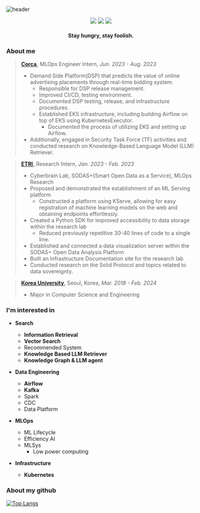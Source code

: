 ![header](https://capsule-render.vercel.app/api?type=transparent&color=auto&height=200&fontAlign=50&section=header&text=Hi!%20I'm%20ryuni%20:\)&fontSize=90&customColorList=19&fontColor=FF6363)


<div align=center>
<a href="https://hits.seeyoufarm.com"><img src="https://hits.seeyoufarm.com/api/count/incr/badge.svg?url=https%3A%2F%2Fgithub.com%2Fryuni-dev&count_bg=%23FF8787&title_bg=%233F4E4F&icon=&icon_color=%23E7E7E7&title=hits&edge_flat=false"/></a>
<a href="https://www.linkedin.com/in/ryuni/" target="_blank"><img src="https://img.shields.io/badge/Linkedin-0A66C2?style=flat-square&logo=Linkedin&logoColor=white"/></a>
<a href="https://velog.io/@ryuni" target="_blank"><img src="https://img.shields.io/badge/Velog-20C997?style=flat-square&logo=Velog&logoColor=white"/></a>
<!-- <a href="https://ryuni.oopy.io/" target="_blank"><img src="https://img.shields.io/badge/Portfolio-FF3366?style=flat-square&logo=About.me&logoColor=white"/></a> -->

</div>

<h4 align="center">Stay hungry, stay foolish.</h3>
<!-- <div align=center> -->

### About me
> **[Corca](https://www.corca.team/),** MLOps Engineer Intern, *Jun. 2023 - Aug. 2023*
> - Demand Side Platform(DSP) that predicts the value of online advertising placements through real-time bidding system.
>   - Responsible for DSP release management.
>   - Improved CI/CD, testing environment.
>   - Documented DSP testing, release, and infrastructure procedures.
>   - Established EKS infrastructure, including building Airflow on top of EKS using KubernetesExecutor.
>     - Documented the process of utilizing EKS and setting up Airflow.
> - Additionally, engaged in Security Task Force (TF) activities and conducted research on Knowledge-Based Language Model (LLM) Retriever.


> **[ETRI](https://www.etri.re.kr/eng/main/main.etri),** Research Intern, *Jan. 2023 - Feb. 2023*
> - Cyberbrain Lab, SODAS+(Smart Open Data as a Service), MLOps Research
> - Proposed and demonstrated the establishment of an ML Serving platform
>   - Constructed a platform using KServe, allowing for easy registration of machine learning models on the web and obtaining endpoints effortlessly.
> - Created a Python SDK for improved accessibility to data storage within the research lab
>   - Reduced previously repetitive 30-40 lines of code to a single line.
> - Established and connected a data visualization server within the SODAS+ Open Data Analysis Platform
> - Built an Infrastructure Documentation site for the research lab
> - Conducted research on the Solid Protocol and topics related to data sovereignty.

> **[Korea University](https://www.korea.edu/mbshome/mbs/en/index.do),** Seoul, Korea, *Mar. 2018 - Feb. 2024*
> - Major in Computer Science and Engineering

### I'm interested in 
- **Search**
    - **Information Retrieval**
    - **Vector Search**
    - Recommended System
    - **Knowledge Based LLM Retriever**
    - **Knowledge Graph & LLM agent**
      
- **Data Engineering**
    - **Airflow**
    - **Kafka**
    - Spark
    - CDC
    - Data Platform
- **MLOps**
    - ML Lifecycle
    - Efficiency AI
    - MLSys
        - Low power computing
- **Infrastructure**
    - **Kubernetes**

### About my github

<!--  <div align=center> -->

<!-- ![Ryuni's GitHub stats](https://github-readme-stats.vercel.app/api?username=ryuni-dev&show_icons=true&theme=swift) -->
[![Top Langs](https://github-readme-stats.vercel.app/api/top-langs/?username=ryuni-dev&layout=compact&exclude_repo=COSE371_Database&theme=swift)](https://github.com/ryuni-dev/github-readme-stats)
 
<!-- </div> -->
